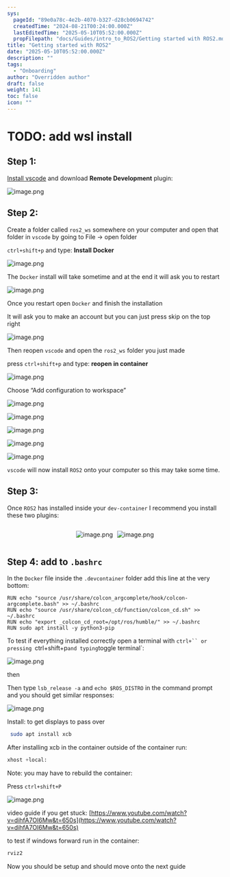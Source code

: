 ```yaml
---
sys:
  pageId: "89e0a78c-4e2b-4070-b327-d28cb0694742"
  createdTime: "2024-08-21T00:24:00.000Z"
  lastEditedTime: "2025-05-10T05:52:00.000Z"
  propFilepath: "docs/Guides/intro_to_ROS2/Getting started with ROS2.md"
title: "Getting started with ROS2"
date: "2025-05-10T05:52:00.000Z"
description: ""
tags:
  - "Onboarding"
author: "Overridden author"
draft: false
weight: 141
toc: false
icon: ""
---
```


# TODO: add wsl install

## Step 1:

[Install vscode](https://code.visualstudio.com/download) and download **Remote Development** plugin:

![image.png](https://prod-files-secure.s3.us-west-2.amazonaws.com/d518164a-d88e-44d1-a4ee-3adb3bd8bce0/efb52993-1881-4a40-b95e-6f020334f022/image.png?X-Amz-Algorithm=AWS4-HMAC-SHA256&X-Amz-Content-Sha256=UNSIGNED-PAYLOAD&X-Amz-Credential=ASIAZI2LB466SXXTRME3%2F20250515%2Fus-west-2%2Fs3%2Faws4_request&X-Amz-Date=20250515T050947Z&X-Amz-Expires=3600&X-Amz-Security-Token=IQoJb3JpZ2luX2VjEG0aCXVzLXdlc3QtMiJHMEUCIDk5wQHmSk%2B1Cy%2Bd8LAdCvrR4KtyOgeA7EWkFSFx4lKsAiEA6BG2FNrl82YVm6cYZNxdJNxmhZ59hMB9jmq67LcUE%2F0q%2FwMIJhAAGgw2Mzc0MjMxODM4MDUiDPDkrNGN5w%2FXVTIsxSrcA7Tsl8r5LduSWH1Y8%2FA3m5DOJCQmfVNb43pc3Wa23lDklTJukD9SE1BfalM%2Bss2CJgpe6rD%2FxsdpsAyCpEIr4PADBjJWnx%2BPFkcFh%2BjzQDIRSF%2BKn6dpAZxczQsUzurXHZc5KT4GcxLh0hPHQLddMIacwEP15BoUdkJsEoEqhuUzBz0uKcEhUQeJoOb2gOgOpFanjaDa1XRWKvPBR7P9hwH33nuip1NL0LBHFt7My%2F11d%2BAYEjMYLKqVQEhQWHe3Y8QxgJ%2FEkYZa3MGYoTxBuFzto%2BXMNlT5%2FOv%2F%2FSN5KKhighcOZvEsIg%2FG2c5SRGV30WeRpn0I0QqKrtVgX0cM6bLOLrydcI00V9Ep1P9YgRR84ga2G74DX%2BEYFQ3AUW26yfS1i7071FInsUTf5%2BtpoxGtwgPQGl0HNkYcxHjwVtdpjUyrr1GOQKThHFxU1ogdKa1oVDUPZs1n%2Bx6%2BWeMOFxQciF3O6bZTzEKck%2BIXicZY1Uu%2Fa0bfJ8zOoidK0h8Pq0eMNDTIQlc9bGTrf8C9bJNBDBmcThBMn3ZnL%2Bf8%2B8F6pBnx7ZxCVm3Zrnk7cGOi8uLUYlxaiQbRcMl%2FzVCalSpGIb4Sx2COQRxgmd%2FNTZrs9Ee3JtCMHQsNE8LnMJ3qlcEGOqUBqs3gfwhSqmH6UFgQ1IU4SPwxfyy4rU2vB%2FFrLFAe1oOGmwr1064%2FIx8WWAbLl3v1jIyCmMtB%2BY95uYznEOD6IsccPeVoH8u7g%2FjRQMye8ah3%2ByLyDo6SDFHAq%2B1C7g5GWuMvCBXHSHz1xaBvUvL9274ZX4z%2Fm3r0XsppjuMgrbwF2CJLuHzb0dAhXt9bxTuQAEaw%2Biv2odP3R0l5tGaF62vO1bUX&X-Amz-Signature=a127c666dc21f5ff9d655b94cc6ca6119e2a76bec24f24bbc2d568b5f44c4fa8&X-Amz-SignedHeaders=host&x-id=GetObject)

## Step 2:

Create a folder called `ros2_ws` somewhere on your computer and open that folder in `vscode` by going to File → open folder 

`ctrl+shift+p` and type: **Install Docker**

![image.png](https://prod-files-secure.s3.us-west-2.amazonaws.com/d518164a-d88e-44d1-a4ee-3adb3bd8bce0/2269dc0e-1cd5-47ff-bceb-c04ad9b2eab0/image.png?X-Amz-Algorithm=AWS4-HMAC-SHA256&X-Amz-Content-Sha256=UNSIGNED-PAYLOAD&X-Amz-Credential=ASIAZI2LB466SXXTRME3%2F20250515%2Fus-west-2%2Fs3%2Faws4_request&X-Amz-Date=20250515T050947Z&X-Amz-Expires=3600&X-Amz-Security-Token=IQoJb3JpZ2luX2VjEG0aCXVzLXdlc3QtMiJHMEUCIDk5wQHmSk%2B1Cy%2Bd8LAdCvrR4KtyOgeA7EWkFSFx4lKsAiEA6BG2FNrl82YVm6cYZNxdJNxmhZ59hMB9jmq67LcUE%2F0q%2FwMIJhAAGgw2Mzc0MjMxODM4MDUiDPDkrNGN5w%2FXVTIsxSrcA7Tsl8r5LduSWH1Y8%2FA3m5DOJCQmfVNb43pc3Wa23lDklTJukD9SE1BfalM%2Bss2CJgpe6rD%2FxsdpsAyCpEIr4PADBjJWnx%2BPFkcFh%2BjzQDIRSF%2BKn6dpAZxczQsUzurXHZc5KT4GcxLh0hPHQLddMIacwEP15BoUdkJsEoEqhuUzBz0uKcEhUQeJoOb2gOgOpFanjaDa1XRWKvPBR7P9hwH33nuip1NL0LBHFt7My%2F11d%2BAYEjMYLKqVQEhQWHe3Y8QxgJ%2FEkYZa3MGYoTxBuFzto%2BXMNlT5%2FOv%2F%2FSN5KKhighcOZvEsIg%2FG2c5SRGV30WeRpn0I0QqKrtVgX0cM6bLOLrydcI00V9Ep1P9YgRR84ga2G74DX%2BEYFQ3AUW26yfS1i7071FInsUTf5%2BtpoxGtwgPQGl0HNkYcxHjwVtdpjUyrr1GOQKThHFxU1ogdKa1oVDUPZs1n%2Bx6%2BWeMOFxQciF3O6bZTzEKck%2BIXicZY1Uu%2Fa0bfJ8zOoidK0h8Pq0eMNDTIQlc9bGTrf8C9bJNBDBmcThBMn3ZnL%2Bf8%2B8F6pBnx7ZxCVm3Zrnk7cGOi8uLUYlxaiQbRcMl%2FzVCalSpGIb4Sx2COQRxgmd%2FNTZrs9Ee3JtCMHQsNE8LnMJ3qlcEGOqUBqs3gfwhSqmH6UFgQ1IU4SPwxfyy4rU2vB%2FFrLFAe1oOGmwr1064%2FIx8WWAbLl3v1jIyCmMtB%2BY95uYznEOD6IsccPeVoH8u7g%2FjRQMye8ah3%2ByLyDo6SDFHAq%2B1C7g5GWuMvCBXHSHz1xaBvUvL9274ZX4z%2Fm3r0XsppjuMgrbwF2CJLuHzb0dAhXt9bxTuQAEaw%2Biv2odP3R0l5tGaF62vO1bUX&X-Amz-Signature=06daf37c5694704fd7650ac3c575b5e5f27792b7c399f454f1fc6316a679a0d9&X-Amz-SignedHeaders=host&x-id=GetObject)

The `Docker` install will take sometime and at the end it will ask you to restart

![image.png](https://prod-files-secure.s3.us-west-2.amazonaws.com/d518164a-d88e-44d1-a4ee-3adb3bd8bce0/ed233f78-be33-4b1f-b89c-9c346c0e961e/image.png?X-Amz-Algorithm=AWS4-HMAC-SHA256&X-Amz-Content-Sha256=UNSIGNED-PAYLOAD&X-Amz-Credential=ASIAZI2LB466SXXTRME3%2F20250515%2Fus-west-2%2Fs3%2Faws4_request&X-Amz-Date=20250515T050947Z&X-Amz-Expires=3600&X-Amz-Security-Token=IQoJb3JpZ2luX2VjEG0aCXVzLXdlc3QtMiJHMEUCIDk5wQHmSk%2B1Cy%2Bd8LAdCvrR4KtyOgeA7EWkFSFx4lKsAiEA6BG2FNrl82YVm6cYZNxdJNxmhZ59hMB9jmq67LcUE%2F0q%2FwMIJhAAGgw2Mzc0MjMxODM4MDUiDPDkrNGN5w%2FXVTIsxSrcA7Tsl8r5LduSWH1Y8%2FA3m5DOJCQmfVNb43pc3Wa23lDklTJukD9SE1BfalM%2Bss2CJgpe6rD%2FxsdpsAyCpEIr4PADBjJWnx%2BPFkcFh%2BjzQDIRSF%2BKn6dpAZxczQsUzurXHZc5KT4GcxLh0hPHQLddMIacwEP15BoUdkJsEoEqhuUzBz0uKcEhUQeJoOb2gOgOpFanjaDa1XRWKvPBR7P9hwH33nuip1NL0LBHFt7My%2F11d%2BAYEjMYLKqVQEhQWHe3Y8QxgJ%2FEkYZa3MGYoTxBuFzto%2BXMNlT5%2FOv%2F%2FSN5KKhighcOZvEsIg%2FG2c5SRGV30WeRpn0I0QqKrtVgX0cM6bLOLrydcI00V9Ep1P9YgRR84ga2G74DX%2BEYFQ3AUW26yfS1i7071FInsUTf5%2BtpoxGtwgPQGl0HNkYcxHjwVtdpjUyrr1GOQKThHFxU1ogdKa1oVDUPZs1n%2Bx6%2BWeMOFxQciF3O6bZTzEKck%2BIXicZY1Uu%2Fa0bfJ8zOoidK0h8Pq0eMNDTIQlc9bGTrf8C9bJNBDBmcThBMn3ZnL%2Bf8%2B8F6pBnx7ZxCVm3Zrnk7cGOi8uLUYlxaiQbRcMl%2FzVCalSpGIb4Sx2COQRxgmd%2FNTZrs9Ee3JtCMHQsNE8LnMJ3qlcEGOqUBqs3gfwhSqmH6UFgQ1IU4SPwxfyy4rU2vB%2FFrLFAe1oOGmwr1064%2FIx8WWAbLl3v1jIyCmMtB%2BY95uYznEOD6IsccPeVoH8u7g%2FjRQMye8ah3%2ByLyDo6SDFHAq%2B1C7g5GWuMvCBXHSHz1xaBvUvL9274ZX4z%2Fm3r0XsppjuMgrbwF2CJLuHzb0dAhXt9bxTuQAEaw%2Biv2odP3R0l5tGaF62vO1bUX&X-Amz-Signature=4edd0d5c3952777b128bae31cdcd3457506d89906c1e848c8bb0e9efce3fa682&X-Amz-SignedHeaders=host&x-id=GetObject)

Once you restart open `Docker` and finish the installation

It will ask you to make an account but you can just press skip on the top right

![image.png](https://prod-files-secure.s3.us-west-2.amazonaws.com/d518164a-d88e-44d1-a4ee-3adb3bd8bce0/21010ad9-1659-4fd9-9f59-9932a09b2a3d/image.png?X-Amz-Algorithm=AWS4-HMAC-SHA256&X-Amz-Content-Sha256=UNSIGNED-PAYLOAD&X-Amz-Credential=ASIAZI2LB466SXXTRME3%2F20250515%2Fus-west-2%2Fs3%2Faws4_request&X-Amz-Date=20250515T050947Z&X-Amz-Expires=3600&X-Amz-Security-Token=IQoJb3JpZ2luX2VjEG0aCXVzLXdlc3QtMiJHMEUCIDk5wQHmSk%2B1Cy%2Bd8LAdCvrR4KtyOgeA7EWkFSFx4lKsAiEA6BG2FNrl82YVm6cYZNxdJNxmhZ59hMB9jmq67LcUE%2F0q%2FwMIJhAAGgw2Mzc0MjMxODM4MDUiDPDkrNGN5w%2FXVTIsxSrcA7Tsl8r5LduSWH1Y8%2FA3m5DOJCQmfVNb43pc3Wa23lDklTJukD9SE1BfalM%2Bss2CJgpe6rD%2FxsdpsAyCpEIr4PADBjJWnx%2BPFkcFh%2BjzQDIRSF%2BKn6dpAZxczQsUzurXHZc5KT4GcxLh0hPHQLddMIacwEP15BoUdkJsEoEqhuUzBz0uKcEhUQeJoOb2gOgOpFanjaDa1XRWKvPBR7P9hwH33nuip1NL0LBHFt7My%2F11d%2BAYEjMYLKqVQEhQWHe3Y8QxgJ%2FEkYZa3MGYoTxBuFzto%2BXMNlT5%2FOv%2F%2FSN5KKhighcOZvEsIg%2FG2c5SRGV30WeRpn0I0QqKrtVgX0cM6bLOLrydcI00V9Ep1P9YgRR84ga2G74DX%2BEYFQ3AUW26yfS1i7071FInsUTf5%2BtpoxGtwgPQGl0HNkYcxHjwVtdpjUyrr1GOQKThHFxU1ogdKa1oVDUPZs1n%2Bx6%2BWeMOFxQciF3O6bZTzEKck%2BIXicZY1Uu%2Fa0bfJ8zOoidK0h8Pq0eMNDTIQlc9bGTrf8C9bJNBDBmcThBMn3ZnL%2Bf8%2B8F6pBnx7ZxCVm3Zrnk7cGOi8uLUYlxaiQbRcMl%2FzVCalSpGIb4Sx2COQRxgmd%2FNTZrs9Ee3JtCMHQsNE8LnMJ3qlcEGOqUBqs3gfwhSqmH6UFgQ1IU4SPwxfyy4rU2vB%2FFrLFAe1oOGmwr1064%2FIx8WWAbLl3v1jIyCmMtB%2BY95uYznEOD6IsccPeVoH8u7g%2FjRQMye8ah3%2ByLyDo6SDFHAq%2B1C7g5GWuMvCBXHSHz1xaBvUvL9274ZX4z%2Fm3r0XsppjuMgrbwF2CJLuHzb0dAhXt9bxTuQAEaw%2Biv2odP3R0l5tGaF62vO1bUX&X-Amz-Signature=14ccc371d812a4cc22730c099cd21ee497300806d714b4bea7177854baa205e3&X-Amz-SignedHeaders=host&x-id=GetObject)

Then reopen `vscode` and open the `ros2_ws` folder you just made

press `ctrl+shift+p` and type: **reopen in container**

![image.png](https://prod-files-secure.s3.us-west-2.amazonaws.com/d518164a-d88e-44d1-a4ee-3adb3bd8bce0/4e93b8c2-41ad-488c-8095-c74205196118/image.png?X-Amz-Algorithm=AWS4-HMAC-SHA256&X-Amz-Content-Sha256=UNSIGNED-PAYLOAD&X-Amz-Credential=ASIAZI2LB466SXXTRME3%2F20250515%2Fus-west-2%2Fs3%2Faws4_request&X-Amz-Date=20250515T050947Z&X-Amz-Expires=3600&X-Amz-Security-Token=IQoJb3JpZ2luX2VjEG0aCXVzLXdlc3QtMiJHMEUCIDk5wQHmSk%2B1Cy%2Bd8LAdCvrR4KtyOgeA7EWkFSFx4lKsAiEA6BG2FNrl82YVm6cYZNxdJNxmhZ59hMB9jmq67LcUE%2F0q%2FwMIJhAAGgw2Mzc0MjMxODM4MDUiDPDkrNGN5w%2FXVTIsxSrcA7Tsl8r5LduSWH1Y8%2FA3m5DOJCQmfVNb43pc3Wa23lDklTJukD9SE1BfalM%2Bss2CJgpe6rD%2FxsdpsAyCpEIr4PADBjJWnx%2BPFkcFh%2BjzQDIRSF%2BKn6dpAZxczQsUzurXHZc5KT4GcxLh0hPHQLddMIacwEP15BoUdkJsEoEqhuUzBz0uKcEhUQeJoOb2gOgOpFanjaDa1XRWKvPBR7P9hwH33nuip1NL0LBHFt7My%2F11d%2BAYEjMYLKqVQEhQWHe3Y8QxgJ%2FEkYZa3MGYoTxBuFzto%2BXMNlT5%2FOv%2F%2FSN5KKhighcOZvEsIg%2FG2c5SRGV30WeRpn0I0QqKrtVgX0cM6bLOLrydcI00V9Ep1P9YgRR84ga2G74DX%2BEYFQ3AUW26yfS1i7071FInsUTf5%2BtpoxGtwgPQGl0HNkYcxHjwVtdpjUyrr1GOQKThHFxU1ogdKa1oVDUPZs1n%2Bx6%2BWeMOFxQciF3O6bZTzEKck%2BIXicZY1Uu%2Fa0bfJ8zOoidK0h8Pq0eMNDTIQlc9bGTrf8C9bJNBDBmcThBMn3ZnL%2Bf8%2B8F6pBnx7ZxCVm3Zrnk7cGOi8uLUYlxaiQbRcMl%2FzVCalSpGIb4Sx2COQRxgmd%2FNTZrs9Ee3JtCMHQsNE8LnMJ3qlcEGOqUBqs3gfwhSqmH6UFgQ1IU4SPwxfyy4rU2vB%2FFrLFAe1oOGmwr1064%2FIx8WWAbLl3v1jIyCmMtB%2BY95uYznEOD6IsccPeVoH8u7g%2FjRQMye8ah3%2ByLyDo6SDFHAq%2B1C7g5GWuMvCBXHSHz1xaBvUvL9274ZX4z%2Fm3r0XsppjuMgrbwF2CJLuHzb0dAhXt9bxTuQAEaw%2Biv2odP3R0l5tGaF62vO1bUX&X-Amz-Signature=b3729e92f3e8562ef95a7dca2f2b0d89f96b7e779e4aeb3a8d16a202a29f1321&X-Amz-SignedHeaders=host&x-id=GetObject)

Choose “Add configuration to workspace”

![image.png](https://prod-files-secure.s3.us-west-2.amazonaws.com/d518164a-d88e-44d1-a4ee-3adb3bd8bce0/9560b282-5060-4989-ba37-97e7b2c22476/image.png?X-Amz-Algorithm=AWS4-HMAC-SHA256&X-Amz-Content-Sha256=UNSIGNED-PAYLOAD&X-Amz-Credential=ASIAZI2LB466SXXTRME3%2F20250515%2Fus-west-2%2Fs3%2Faws4_request&X-Amz-Date=20250515T050947Z&X-Amz-Expires=3600&X-Amz-Security-Token=IQoJb3JpZ2luX2VjEG0aCXVzLXdlc3QtMiJHMEUCIDk5wQHmSk%2B1Cy%2Bd8LAdCvrR4KtyOgeA7EWkFSFx4lKsAiEA6BG2FNrl82YVm6cYZNxdJNxmhZ59hMB9jmq67LcUE%2F0q%2FwMIJhAAGgw2Mzc0MjMxODM4MDUiDPDkrNGN5w%2FXVTIsxSrcA7Tsl8r5LduSWH1Y8%2FA3m5DOJCQmfVNb43pc3Wa23lDklTJukD9SE1BfalM%2Bss2CJgpe6rD%2FxsdpsAyCpEIr4PADBjJWnx%2BPFkcFh%2BjzQDIRSF%2BKn6dpAZxczQsUzurXHZc5KT4GcxLh0hPHQLddMIacwEP15BoUdkJsEoEqhuUzBz0uKcEhUQeJoOb2gOgOpFanjaDa1XRWKvPBR7P9hwH33nuip1NL0LBHFt7My%2F11d%2BAYEjMYLKqVQEhQWHe3Y8QxgJ%2FEkYZa3MGYoTxBuFzto%2BXMNlT5%2FOv%2F%2FSN5KKhighcOZvEsIg%2FG2c5SRGV30WeRpn0I0QqKrtVgX0cM6bLOLrydcI00V9Ep1P9YgRR84ga2G74DX%2BEYFQ3AUW26yfS1i7071FInsUTf5%2BtpoxGtwgPQGl0HNkYcxHjwVtdpjUyrr1GOQKThHFxU1ogdKa1oVDUPZs1n%2Bx6%2BWeMOFxQciF3O6bZTzEKck%2BIXicZY1Uu%2Fa0bfJ8zOoidK0h8Pq0eMNDTIQlc9bGTrf8C9bJNBDBmcThBMn3ZnL%2Bf8%2B8F6pBnx7ZxCVm3Zrnk7cGOi8uLUYlxaiQbRcMl%2FzVCalSpGIb4Sx2COQRxgmd%2FNTZrs9Ee3JtCMHQsNE8LnMJ3qlcEGOqUBqs3gfwhSqmH6UFgQ1IU4SPwxfyy4rU2vB%2FFrLFAe1oOGmwr1064%2FIx8WWAbLl3v1jIyCmMtB%2BY95uYznEOD6IsccPeVoH8u7g%2FjRQMye8ah3%2ByLyDo6SDFHAq%2B1C7g5GWuMvCBXHSHz1xaBvUvL9274ZX4z%2Fm3r0XsppjuMgrbwF2CJLuHzb0dAhXt9bxTuQAEaw%2Biv2odP3R0l5tGaF62vO1bUX&X-Amz-Signature=6e56ec194132d7b46373609dc252d86b8527ef7fa1fe71378096d859c4d45060&X-Amz-SignedHeaders=host&x-id=GetObject)

![image.png](https://prod-files-secure.s3.us-west-2.amazonaws.com/d518164a-d88e-44d1-a4ee-3adb3bd8bce0/2ee63f81-886b-48e8-a553-dc6e5eac99e4/image.png?X-Amz-Algorithm=AWS4-HMAC-SHA256&X-Amz-Content-Sha256=UNSIGNED-PAYLOAD&X-Amz-Credential=ASIAZI2LB466SXXTRME3%2F20250515%2Fus-west-2%2Fs3%2Faws4_request&X-Amz-Date=20250515T050947Z&X-Amz-Expires=3600&X-Amz-Security-Token=IQoJb3JpZ2luX2VjEG0aCXVzLXdlc3QtMiJHMEUCIDk5wQHmSk%2B1Cy%2Bd8LAdCvrR4KtyOgeA7EWkFSFx4lKsAiEA6BG2FNrl82YVm6cYZNxdJNxmhZ59hMB9jmq67LcUE%2F0q%2FwMIJhAAGgw2Mzc0MjMxODM4MDUiDPDkrNGN5w%2FXVTIsxSrcA7Tsl8r5LduSWH1Y8%2FA3m5DOJCQmfVNb43pc3Wa23lDklTJukD9SE1BfalM%2Bss2CJgpe6rD%2FxsdpsAyCpEIr4PADBjJWnx%2BPFkcFh%2BjzQDIRSF%2BKn6dpAZxczQsUzurXHZc5KT4GcxLh0hPHQLddMIacwEP15BoUdkJsEoEqhuUzBz0uKcEhUQeJoOb2gOgOpFanjaDa1XRWKvPBR7P9hwH33nuip1NL0LBHFt7My%2F11d%2BAYEjMYLKqVQEhQWHe3Y8QxgJ%2FEkYZa3MGYoTxBuFzto%2BXMNlT5%2FOv%2F%2FSN5KKhighcOZvEsIg%2FG2c5SRGV30WeRpn0I0QqKrtVgX0cM6bLOLrydcI00V9Ep1P9YgRR84ga2G74DX%2BEYFQ3AUW26yfS1i7071FInsUTf5%2BtpoxGtwgPQGl0HNkYcxHjwVtdpjUyrr1GOQKThHFxU1ogdKa1oVDUPZs1n%2Bx6%2BWeMOFxQciF3O6bZTzEKck%2BIXicZY1Uu%2Fa0bfJ8zOoidK0h8Pq0eMNDTIQlc9bGTrf8C9bJNBDBmcThBMn3ZnL%2Bf8%2B8F6pBnx7ZxCVm3Zrnk7cGOi8uLUYlxaiQbRcMl%2FzVCalSpGIb4Sx2COQRxgmd%2FNTZrs9Ee3JtCMHQsNE8LnMJ3qlcEGOqUBqs3gfwhSqmH6UFgQ1IU4SPwxfyy4rU2vB%2FFrLFAe1oOGmwr1064%2FIx8WWAbLl3v1jIyCmMtB%2BY95uYznEOD6IsccPeVoH8u7g%2FjRQMye8ah3%2ByLyDo6SDFHAq%2B1C7g5GWuMvCBXHSHz1xaBvUvL9274ZX4z%2Fm3r0XsppjuMgrbwF2CJLuHzb0dAhXt9bxTuQAEaw%2Biv2odP3R0l5tGaF62vO1bUX&X-Amz-Signature=3af60a272f98f02a605d0eae4664c1a9b92fb9d8e03e3fa4a902413bce68fb6d&X-Amz-SignedHeaders=host&x-id=GetObject)

![image.png](https://prod-files-secure.s3.us-west-2.amazonaws.com/d518164a-d88e-44d1-a4ee-3adb3bd8bce0/ae1580b2-b048-407e-aed9-b584224a7a04/image.png?X-Amz-Algorithm=AWS4-HMAC-SHA256&X-Amz-Content-Sha256=UNSIGNED-PAYLOAD&X-Amz-Credential=ASIAZI2LB466SXXTRME3%2F20250515%2Fus-west-2%2Fs3%2Faws4_request&X-Amz-Date=20250515T050947Z&X-Amz-Expires=3600&X-Amz-Security-Token=IQoJb3JpZ2luX2VjEG0aCXVzLXdlc3QtMiJHMEUCIDk5wQHmSk%2B1Cy%2Bd8LAdCvrR4KtyOgeA7EWkFSFx4lKsAiEA6BG2FNrl82YVm6cYZNxdJNxmhZ59hMB9jmq67LcUE%2F0q%2FwMIJhAAGgw2Mzc0MjMxODM4MDUiDPDkrNGN5w%2FXVTIsxSrcA7Tsl8r5LduSWH1Y8%2FA3m5DOJCQmfVNb43pc3Wa23lDklTJukD9SE1BfalM%2Bss2CJgpe6rD%2FxsdpsAyCpEIr4PADBjJWnx%2BPFkcFh%2BjzQDIRSF%2BKn6dpAZxczQsUzurXHZc5KT4GcxLh0hPHQLddMIacwEP15BoUdkJsEoEqhuUzBz0uKcEhUQeJoOb2gOgOpFanjaDa1XRWKvPBR7P9hwH33nuip1NL0LBHFt7My%2F11d%2BAYEjMYLKqVQEhQWHe3Y8QxgJ%2FEkYZa3MGYoTxBuFzto%2BXMNlT5%2FOv%2F%2FSN5KKhighcOZvEsIg%2FG2c5SRGV30WeRpn0I0QqKrtVgX0cM6bLOLrydcI00V9Ep1P9YgRR84ga2G74DX%2BEYFQ3AUW26yfS1i7071FInsUTf5%2BtpoxGtwgPQGl0HNkYcxHjwVtdpjUyrr1GOQKThHFxU1ogdKa1oVDUPZs1n%2Bx6%2BWeMOFxQciF3O6bZTzEKck%2BIXicZY1Uu%2Fa0bfJ8zOoidK0h8Pq0eMNDTIQlc9bGTrf8C9bJNBDBmcThBMn3ZnL%2Bf8%2B8F6pBnx7ZxCVm3Zrnk7cGOi8uLUYlxaiQbRcMl%2FzVCalSpGIb4Sx2COQRxgmd%2FNTZrs9Ee3JtCMHQsNE8LnMJ3qlcEGOqUBqs3gfwhSqmH6UFgQ1IU4SPwxfyy4rU2vB%2FFrLFAe1oOGmwr1064%2FIx8WWAbLl3v1jIyCmMtB%2BY95uYznEOD6IsccPeVoH8u7g%2FjRQMye8ah3%2ByLyDo6SDFHAq%2B1C7g5GWuMvCBXHSHz1xaBvUvL9274ZX4z%2Fm3r0XsppjuMgrbwF2CJLuHzb0dAhXt9bxTuQAEaw%2Biv2odP3R0l5tGaF62vO1bUX&X-Amz-Signature=23741c6347eb0f394bcb7796393a47efd4b93ae5a0b2ba09ca6b80b04272e462&X-Amz-SignedHeaders=host&x-id=GetObject)

![image.png](https://prod-files-secure.s3.us-west-2.amazonaws.com/d518164a-d88e-44d1-a4ee-3adb3bd8bce0/53255b28-f75e-430f-b9e3-c0ac8577e42b/image.png?X-Amz-Algorithm=AWS4-HMAC-SHA256&X-Amz-Content-Sha256=UNSIGNED-PAYLOAD&X-Amz-Credential=ASIAZI2LB466SXXTRME3%2F20250515%2Fus-west-2%2Fs3%2Faws4_request&X-Amz-Date=20250515T050947Z&X-Amz-Expires=3600&X-Amz-Security-Token=IQoJb3JpZ2luX2VjEG0aCXVzLXdlc3QtMiJHMEUCIDk5wQHmSk%2B1Cy%2Bd8LAdCvrR4KtyOgeA7EWkFSFx4lKsAiEA6BG2FNrl82YVm6cYZNxdJNxmhZ59hMB9jmq67LcUE%2F0q%2FwMIJhAAGgw2Mzc0MjMxODM4MDUiDPDkrNGN5w%2FXVTIsxSrcA7Tsl8r5LduSWH1Y8%2FA3m5DOJCQmfVNb43pc3Wa23lDklTJukD9SE1BfalM%2Bss2CJgpe6rD%2FxsdpsAyCpEIr4PADBjJWnx%2BPFkcFh%2BjzQDIRSF%2BKn6dpAZxczQsUzurXHZc5KT4GcxLh0hPHQLddMIacwEP15BoUdkJsEoEqhuUzBz0uKcEhUQeJoOb2gOgOpFanjaDa1XRWKvPBR7P9hwH33nuip1NL0LBHFt7My%2F11d%2BAYEjMYLKqVQEhQWHe3Y8QxgJ%2FEkYZa3MGYoTxBuFzto%2BXMNlT5%2FOv%2F%2FSN5KKhighcOZvEsIg%2FG2c5SRGV30WeRpn0I0QqKrtVgX0cM6bLOLrydcI00V9Ep1P9YgRR84ga2G74DX%2BEYFQ3AUW26yfS1i7071FInsUTf5%2BtpoxGtwgPQGl0HNkYcxHjwVtdpjUyrr1GOQKThHFxU1ogdKa1oVDUPZs1n%2Bx6%2BWeMOFxQciF3O6bZTzEKck%2BIXicZY1Uu%2Fa0bfJ8zOoidK0h8Pq0eMNDTIQlc9bGTrf8C9bJNBDBmcThBMn3ZnL%2Bf8%2B8F6pBnx7ZxCVm3Zrnk7cGOi8uLUYlxaiQbRcMl%2FzVCalSpGIb4Sx2COQRxgmd%2FNTZrs9Ee3JtCMHQsNE8LnMJ3qlcEGOqUBqs3gfwhSqmH6UFgQ1IU4SPwxfyy4rU2vB%2FFrLFAe1oOGmwr1064%2FIx8WWAbLl3v1jIyCmMtB%2BY95uYznEOD6IsccPeVoH8u7g%2FjRQMye8ah3%2ByLyDo6SDFHAq%2B1C7g5GWuMvCBXHSHz1xaBvUvL9274ZX4z%2Fm3r0XsppjuMgrbwF2CJLuHzb0dAhXt9bxTuQAEaw%2Biv2odP3R0l5tGaF62vO1bUX&X-Amz-Signature=22ac23e15f7a7395b24ec4be7d3cda71e849f3479201ab41366ae5116208831b&X-Amz-SignedHeaders=host&x-id=GetObject)

![image.png](https://prod-files-secure.s3.us-west-2.amazonaws.com/d518164a-d88e-44d1-a4ee-3adb3bd8bce0/7c562767-5af9-4ffb-97d1-327bcdf4ee00/image.png?X-Amz-Algorithm=AWS4-HMAC-SHA256&X-Amz-Content-Sha256=UNSIGNED-PAYLOAD&X-Amz-Credential=ASIAZI2LB466SXXTRME3%2F20250515%2Fus-west-2%2Fs3%2Faws4_request&X-Amz-Date=20250515T050947Z&X-Amz-Expires=3600&X-Amz-Security-Token=IQoJb3JpZ2luX2VjEG0aCXVzLXdlc3QtMiJHMEUCIDk5wQHmSk%2B1Cy%2Bd8LAdCvrR4KtyOgeA7EWkFSFx4lKsAiEA6BG2FNrl82YVm6cYZNxdJNxmhZ59hMB9jmq67LcUE%2F0q%2FwMIJhAAGgw2Mzc0MjMxODM4MDUiDPDkrNGN5w%2FXVTIsxSrcA7Tsl8r5LduSWH1Y8%2FA3m5DOJCQmfVNb43pc3Wa23lDklTJukD9SE1BfalM%2Bss2CJgpe6rD%2FxsdpsAyCpEIr4PADBjJWnx%2BPFkcFh%2BjzQDIRSF%2BKn6dpAZxczQsUzurXHZc5KT4GcxLh0hPHQLddMIacwEP15BoUdkJsEoEqhuUzBz0uKcEhUQeJoOb2gOgOpFanjaDa1XRWKvPBR7P9hwH33nuip1NL0LBHFt7My%2F11d%2BAYEjMYLKqVQEhQWHe3Y8QxgJ%2FEkYZa3MGYoTxBuFzto%2BXMNlT5%2FOv%2F%2FSN5KKhighcOZvEsIg%2FG2c5SRGV30WeRpn0I0QqKrtVgX0cM6bLOLrydcI00V9Ep1P9YgRR84ga2G74DX%2BEYFQ3AUW26yfS1i7071FInsUTf5%2BtpoxGtwgPQGl0HNkYcxHjwVtdpjUyrr1GOQKThHFxU1ogdKa1oVDUPZs1n%2Bx6%2BWeMOFxQciF3O6bZTzEKck%2BIXicZY1Uu%2Fa0bfJ8zOoidK0h8Pq0eMNDTIQlc9bGTrf8C9bJNBDBmcThBMn3ZnL%2Bf8%2B8F6pBnx7ZxCVm3Zrnk7cGOi8uLUYlxaiQbRcMl%2FzVCalSpGIb4Sx2COQRxgmd%2FNTZrs9Ee3JtCMHQsNE8LnMJ3qlcEGOqUBqs3gfwhSqmH6UFgQ1IU4SPwxfyy4rU2vB%2FFrLFAe1oOGmwr1064%2FIx8WWAbLl3v1jIyCmMtB%2BY95uYznEOD6IsccPeVoH8u7g%2FjRQMye8ah3%2ByLyDo6SDFHAq%2B1C7g5GWuMvCBXHSHz1xaBvUvL9274ZX4z%2Fm3r0XsppjuMgrbwF2CJLuHzb0dAhXt9bxTuQAEaw%2Biv2odP3R0l5tGaF62vO1bUX&X-Amz-Signature=ecd7dbad62516d7edd72af5214dabc5b72b3190d030b0e7ef9d2e29438810db1&X-Amz-SignedHeaders=host&x-id=GetObject)

`vscode` will now install `ROS2` onto your computer so this may take some time.

## Step 3:

Once `ROS2` has installed inside your `dev-container` I recommend you install these two plugins:

<div style="display: flex;flex-direction: row; column-gap:10px; max-width: 630px;justify-content: center;">
<div>

![image.png](https://prod-files-secure.s3.us-west-2.amazonaws.com/d518164a-d88e-44d1-a4ee-3adb3bd8bce0/3fc3d550-5a54-4ba1-ba6b-faa01cdb7369/image.png?X-Amz-Algorithm=AWS4-HMAC-SHA256&X-Amz-Content-Sha256=UNSIGNED-PAYLOAD&X-Amz-Credential=ASIAZI2LB466ZA562MZJ%2F20250515%2Fus-west-2%2Fs3%2Faws4_request&X-Amz-Date=20250515T050950Z&X-Amz-Expires=3600&X-Amz-Security-Token=IQoJb3JpZ2luX2VjEG0aCXVzLXdlc3QtMiJHMEUCIF3rQNXDulAT2azDsgAvB1%2Fm6kxeXiYIxhZBiOn32dX9AiEAyteDe1hPXKl5ICCyRT98JgALwhnID8WZzVfjsvH226kq%2FwMIJhAAGgw2Mzc0MjMxODM4MDUiDHA9ye2Bj2GQXfTOHSrcAwQsR3CJBLbEpv%2FGTwrBQ%2Fccn4XgpNneXpGnzZ5YR9fEYgXnjDnCUUunD%2BktEaNu5KkwkwrNeDHIv0cAPRUceqmKqXNQooZvHprZiebUfOrl4D1qty6w30qBbdGzVUoFnR6sbmmc9%2FbMld7dbd8iYuQ3VKAjY3ujKOtzqyGtUQPZ%2BbCO%2FPdIXT%2Bk25P1MnyTVJH5WIQ1g5nOE1D2UBOoO%2BvUDu2QXf1rfPYNhLe8dvpvJjwHz6m59xNqtOPPXbmFcvAnyoRC7tq2q%2FOQYmFSoaQ53jk1GEw34taLC0d68w90BbHDeCoZPhJarXuLtDBK7RqlULKIPl7wyOnpFYw7DfCINasb8Vj04TpDjX63ZO%2BYBRHDNg12gYu0pHJKVdgDdZmsosdRr70ufciy64S1jzHpKRnMTAK2XcFIrdeu9McF6szC49mH9uIwvPpFGgQF7t%2BfTrpJ6EXaHRbVKqU%2BPGkEMwZdLXRcYhIRwzd1oUmhKSFmUCy5lXBLHi9Rcizw1PM9P2T8bsPBU2iLmMbsgMW%2BJDi2QF6IozxsbPzuanN7vP8GltPk6KwS%2FE50hNp%2FewguwDcCjt4VdnczmZI9g7LRITTGhkP4Bh9GozRKoM219cxQtcQT2qY3JIWVMOLqlcEGOqUB73%2FwuGRT590loxSYwfjWxjiYfBUpwM3hxGyW5V%2BHb53QOgu4uXPO1dF8r75wBU0TWVJFAhc7K53PjkuV86%2F04O9b0E6pH5H0NJODy85gE7FP4wKAKA4MzTqbSk8uzan0PjqEUitQXB7quGH1C3Y6gWMxV%2FbumngEWfc4PVUS36q2hIWU1KkgCf5GEncu0bIY3%2FuEaLRT1HvcoO42pRFCQY2Ql5hN&X-Amz-Signature=0c11a7deed4fbd4d82f56c7f5c4e3604547091e1ab20fc59448154ec77d98235&X-Amz-SignedHeaders=host&x-id=GetObject)

</div>
<div>

![image.png](https://prod-files-secure.s3.us-west-2.amazonaws.com/d518164a-d88e-44d1-a4ee-3adb3bd8bce0/d994cc66-13c2-4093-a5a3-f84cf4601a82/image.png?X-Amz-Algorithm=AWS4-HMAC-SHA256&X-Amz-Content-Sha256=UNSIGNED-PAYLOAD&X-Amz-Credential=ASIAZI2LB466UJBNUQM7%2F20250515%2Fus-west-2%2Fs3%2Faws4_request&X-Amz-Date=20250515T050950Z&X-Amz-Expires=3600&X-Amz-Security-Token=IQoJb3JpZ2luX2VjEG0aCXVzLXdlc3QtMiJHMEUCIDOvh0n16%2BV%2BuvDI24BIwXmqr0%2FFU%2Bn%2FMLRXACmTV96dAiEAzjLZZfD0no0QvmDJICPqb0TP4Rdr5jS%2BkBU2t2hoYpQq%2FwMIJhAAGgw2Mzc0MjMxODM4MDUiDM4SGT4iPG2sjyyFcircA1HbP9O9YAEpRA%2Bf86JZUzhdheIZeFSYo1subAO%2BuoKnMqKuNXofejJ7%2FFuVHSmvza6ms7lPcBrBtWR%2FP0U5RZsNivGv8V2A3lw372eGFTHFvN%2Fa5kKI3VJ6t08RQ65faz%2BFRjbrOJcIvV1NVDZvl5au5rZZpzX5CejTcPm7r0TzUuTXnzFAWrnQ%2FDIzcGM3%2FvS9bC%2FLs9w6UFnV11QLpuAqufbvvDoG%2FhsyGOXiO68QeNs7Xl7kQ1pfcJMc2BnpKcTVPhW6TdylfZv8jghfwsc%2FBsIK3O8ArbOyE%2FGcXbiIf20kLep4RhDYONkDYV492eQFq6DaI%2Fz0619JphSgNGukCkXeRieBPSeK%2BA2H%2BFPgB9s%2BimwJN3CCmu3m2vFLgXFFuJQTNyw2xGMzI07cVQQSodvUhhSJd5IG%2BhrjuRgK7ecEmQkHnPJuVoPLR9gfKkcGWJgNMMEDTp89oTouiYxuXr0xhLNLB3t3DhP3udFc88N18WlirLRgHUBCBOkoGlxZ1mRzp1WeAIpFgxi9T%2B99C8%2BlXo26CFpTBdpbSrFphSiifGAMACUTH8jazf82phBKc5uYqZVvZWfmy6GmpBcwyl%2Fx%2F9k3BPA%2B%2BD5KIT5o%2F7HGjMuijGK4Nhy2MP%2FplcEGOqUBUU0DLiuyqnjNK1USmUYX6L1WsmsGySty5HhuHvG6vfp9x%2BW4oqN%2F0CM7umPSbzf31l2H06iFt6YYofe322vBiqXYensFqHborfx7OqUXuB%2BCR%2FeO3eG9yiNs239LgmyY48e7f5qVe3ytslJuHORBIJf8JFiF4Sq8q3aPOdAXs8m4xkUA5DHtc%2FzgcvzUTFZLtatby%2FIOsGCKv36eJkC6cNJZbONv&X-Amz-Signature=0f10efe1a83c78904918208b72bff199edc3ae0d9df50b56f9929b5f5d307132&X-Amz-SignedHeaders=host&x-id=GetObject)

</div>
</div>

## Step 4: add to `.bashrc`

In the `Docker` file inside the `.devcontainer` folder add this line at the very bottom: 

```docker
RUN echo "source /usr/share/colcon_argcomplete/hook/colcon-argcomplete.bash" >> ~/.bashrc
RUN echo "source /usr/share/colcon_cd/function/colcon_cd.sh" >> ~/.bashrc
RUN echo "export _colcon_cd_root=/opt/ros/humble/" >> ~/.bashrc
RUN sudo apt install -y python3-pip 
```

To test if everything installed correctly open a terminal with `ctrl+`` or pressing `ctrl+shift+p` and typing `toggle terminal`:

![image.png](https://prod-files-secure.s3.us-west-2.amazonaws.com/d518164a-d88e-44d1-a4ee-3adb3bd8bce0/6a4943d8-b04e-4c02-9a58-775f3384d1a5/image.png?X-Amz-Algorithm=AWS4-HMAC-SHA256&X-Amz-Content-Sha256=UNSIGNED-PAYLOAD&X-Amz-Credential=ASIAZI2LB466SXXTRME3%2F20250515%2Fus-west-2%2Fs3%2Faws4_request&X-Amz-Date=20250515T050947Z&X-Amz-Expires=3600&X-Amz-Security-Token=IQoJb3JpZ2luX2VjEG0aCXVzLXdlc3QtMiJHMEUCIDk5wQHmSk%2B1Cy%2Bd8LAdCvrR4KtyOgeA7EWkFSFx4lKsAiEA6BG2FNrl82YVm6cYZNxdJNxmhZ59hMB9jmq67LcUE%2F0q%2FwMIJhAAGgw2Mzc0MjMxODM4MDUiDPDkrNGN5w%2FXVTIsxSrcA7Tsl8r5LduSWH1Y8%2FA3m5DOJCQmfVNb43pc3Wa23lDklTJukD9SE1BfalM%2Bss2CJgpe6rD%2FxsdpsAyCpEIr4PADBjJWnx%2BPFkcFh%2BjzQDIRSF%2BKn6dpAZxczQsUzurXHZc5KT4GcxLh0hPHQLddMIacwEP15BoUdkJsEoEqhuUzBz0uKcEhUQeJoOb2gOgOpFanjaDa1XRWKvPBR7P9hwH33nuip1NL0LBHFt7My%2F11d%2BAYEjMYLKqVQEhQWHe3Y8QxgJ%2FEkYZa3MGYoTxBuFzto%2BXMNlT5%2FOv%2F%2FSN5KKhighcOZvEsIg%2FG2c5SRGV30WeRpn0I0QqKrtVgX0cM6bLOLrydcI00V9Ep1P9YgRR84ga2G74DX%2BEYFQ3AUW26yfS1i7071FInsUTf5%2BtpoxGtwgPQGl0HNkYcxHjwVtdpjUyrr1GOQKThHFxU1ogdKa1oVDUPZs1n%2Bx6%2BWeMOFxQciF3O6bZTzEKck%2BIXicZY1Uu%2Fa0bfJ8zOoidK0h8Pq0eMNDTIQlc9bGTrf8C9bJNBDBmcThBMn3ZnL%2Bf8%2B8F6pBnx7ZxCVm3Zrnk7cGOi8uLUYlxaiQbRcMl%2FzVCalSpGIb4Sx2COQRxgmd%2FNTZrs9Ee3JtCMHQsNE8LnMJ3qlcEGOqUBqs3gfwhSqmH6UFgQ1IU4SPwxfyy4rU2vB%2FFrLFAe1oOGmwr1064%2FIx8WWAbLl3v1jIyCmMtB%2BY95uYznEOD6IsccPeVoH8u7g%2FjRQMye8ah3%2ByLyDo6SDFHAq%2B1C7g5GWuMvCBXHSHz1xaBvUvL9274ZX4z%2Fm3r0XsppjuMgrbwF2CJLuHzb0dAhXt9bxTuQAEaw%2Biv2odP3R0l5tGaF62vO1bUX&X-Amz-Signature=6e1ebc6aef1089ebc8bac5088589301c90579dae33eb4f5c952790c3584efe99&X-Amz-SignedHeaders=host&x-id=GetObject)

then 

Then type `lsb_release -a` and `echo $ROS_DISTRO` in the command prompt and you should get similar responses:

![image.png](https://prod-files-secure.s3.us-west-2.amazonaws.com/d518164a-d88e-44d1-a4ee-3adb3bd8bce0/3e635dec-a805-4e85-8b9e-d000e5b71a4e/image.png?X-Amz-Algorithm=AWS4-HMAC-SHA256&X-Amz-Content-Sha256=UNSIGNED-PAYLOAD&X-Amz-Credential=ASIAZI2LB466SXXTRME3%2F20250515%2Fus-west-2%2Fs3%2Faws4_request&X-Amz-Date=20250515T050947Z&X-Amz-Expires=3600&X-Amz-Security-Token=IQoJb3JpZ2luX2VjEG0aCXVzLXdlc3QtMiJHMEUCIDk5wQHmSk%2B1Cy%2Bd8LAdCvrR4KtyOgeA7EWkFSFx4lKsAiEA6BG2FNrl82YVm6cYZNxdJNxmhZ59hMB9jmq67LcUE%2F0q%2FwMIJhAAGgw2Mzc0MjMxODM4MDUiDPDkrNGN5w%2FXVTIsxSrcA7Tsl8r5LduSWH1Y8%2FA3m5DOJCQmfVNb43pc3Wa23lDklTJukD9SE1BfalM%2Bss2CJgpe6rD%2FxsdpsAyCpEIr4PADBjJWnx%2BPFkcFh%2BjzQDIRSF%2BKn6dpAZxczQsUzurXHZc5KT4GcxLh0hPHQLddMIacwEP15BoUdkJsEoEqhuUzBz0uKcEhUQeJoOb2gOgOpFanjaDa1XRWKvPBR7P9hwH33nuip1NL0LBHFt7My%2F11d%2BAYEjMYLKqVQEhQWHe3Y8QxgJ%2FEkYZa3MGYoTxBuFzto%2BXMNlT5%2FOv%2F%2FSN5KKhighcOZvEsIg%2FG2c5SRGV30WeRpn0I0QqKrtVgX0cM6bLOLrydcI00V9Ep1P9YgRR84ga2G74DX%2BEYFQ3AUW26yfS1i7071FInsUTf5%2BtpoxGtwgPQGl0HNkYcxHjwVtdpjUyrr1GOQKThHFxU1ogdKa1oVDUPZs1n%2Bx6%2BWeMOFxQciF3O6bZTzEKck%2BIXicZY1Uu%2Fa0bfJ8zOoidK0h8Pq0eMNDTIQlc9bGTrf8C9bJNBDBmcThBMn3ZnL%2Bf8%2B8F6pBnx7ZxCVm3Zrnk7cGOi8uLUYlxaiQbRcMl%2FzVCalSpGIb4Sx2COQRxgmd%2FNTZrs9Ee3JtCMHQsNE8LnMJ3qlcEGOqUBqs3gfwhSqmH6UFgQ1IU4SPwxfyy4rU2vB%2FFrLFAe1oOGmwr1064%2FIx8WWAbLl3v1jIyCmMtB%2BY95uYznEOD6IsccPeVoH8u7g%2FjRQMye8ah3%2ByLyDo6SDFHAq%2B1C7g5GWuMvCBXHSHz1xaBvUvL9274ZX4z%2Fm3r0XsppjuMgrbwF2CJLuHzb0dAhXt9bxTuQAEaw%2Biv2odP3R0l5tGaF62vO1bUX&X-Amz-Signature=cddae77bd1fc2ec0a90835fe33268ff132e5fa5982ed236f9ead0cc2bf4bc31e&X-Amz-SignedHeaders=host&x-id=GetObject)

Install:  to get displays to pass over

```bash
 sudo apt install xcb
```

After installing xcb in the container outside of the container run:

```python
xhost +local:
```

Note: you may have to rebuild the container:

Press `ctrl+shift+P`

![image.png](https://prod-files-secure.s3.us-west-2.amazonaws.com/d518164a-d88e-44d1-a4ee-3adb3bd8bce0/6c2be660-2618-4c38-9c26-53554f7a0b7b/image.png?X-Amz-Algorithm=AWS4-HMAC-SHA256&X-Amz-Content-Sha256=UNSIGNED-PAYLOAD&X-Amz-Credential=ASIAZI2LB466SXXTRME3%2F20250515%2Fus-west-2%2Fs3%2Faws4_request&X-Amz-Date=20250515T050947Z&X-Amz-Expires=3600&X-Amz-Security-Token=IQoJb3JpZ2luX2VjEG0aCXVzLXdlc3QtMiJHMEUCIDk5wQHmSk%2B1Cy%2Bd8LAdCvrR4KtyOgeA7EWkFSFx4lKsAiEA6BG2FNrl82YVm6cYZNxdJNxmhZ59hMB9jmq67LcUE%2F0q%2FwMIJhAAGgw2Mzc0MjMxODM4MDUiDPDkrNGN5w%2FXVTIsxSrcA7Tsl8r5LduSWH1Y8%2FA3m5DOJCQmfVNb43pc3Wa23lDklTJukD9SE1BfalM%2Bss2CJgpe6rD%2FxsdpsAyCpEIr4PADBjJWnx%2BPFkcFh%2BjzQDIRSF%2BKn6dpAZxczQsUzurXHZc5KT4GcxLh0hPHQLddMIacwEP15BoUdkJsEoEqhuUzBz0uKcEhUQeJoOb2gOgOpFanjaDa1XRWKvPBR7P9hwH33nuip1NL0LBHFt7My%2F11d%2BAYEjMYLKqVQEhQWHe3Y8QxgJ%2FEkYZa3MGYoTxBuFzto%2BXMNlT5%2FOv%2F%2FSN5KKhighcOZvEsIg%2FG2c5SRGV30WeRpn0I0QqKrtVgX0cM6bLOLrydcI00V9Ep1P9YgRR84ga2G74DX%2BEYFQ3AUW26yfS1i7071FInsUTf5%2BtpoxGtwgPQGl0HNkYcxHjwVtdpjUyrr1GOQKThHFxU1ogdKa1oVDUPZs1n%2Bx6%2BWeMOFxQciF3O6bZTzEKck%2BIXicZY1Uu%2Fa0bfJ8zOoidK0h8Pq0eMNDTIQlc9bGTrf8C9bJNBDBmcThBMn3ZnL%2Bf8%2B8F6pBnx7ZxCVm3Zrnk7cGOi8uLUYlxaiQbRcMl%2FzVCalSpGIb4Sx2COQRxgmd%2FNTZrs9Ee3JtCMHQsNE8LnMJ3qlcEGOqUBqs3gfwhSqmH6UFgQ1IU4SPwxfyy4rU2vB%2FFrLFAe1oOGmwr1064%2FIx8WWAbLl3v1jIyCmMtB%2BY95uYznEOD6IsccPeVoH8u7g%2FjRQMye8ah3%2ByLyDo6SDFHAq%2B1C7g5GWuMvCBXHSHz1xaBvUvL9274ZX4z%2Fm3r0XsppjuMgrbwF2CJLuHzb0dAhXt9bxTuQAEaw%2Biv2odP3R0l5tGaF62vO1bUX&X-Amz-Signature=d0146c9e196d15865f5bb965efc0aecfd3d9fe3a52dab2e72c61f57a9d3daf3a&X-Amz-SignedHeaders=host&x-id=GetObject)

video guide if you get stuck: [https://www.youtube.com/watch?v=dihfA7Ol6Mw&t=650s](https://www.youtube.com/watch?v=dihfA7Ol6Mw&t=650s)

to test if windows forward run in the container:

```bash
rviz2
```

Now you should be setup and should move onto the next guide 
